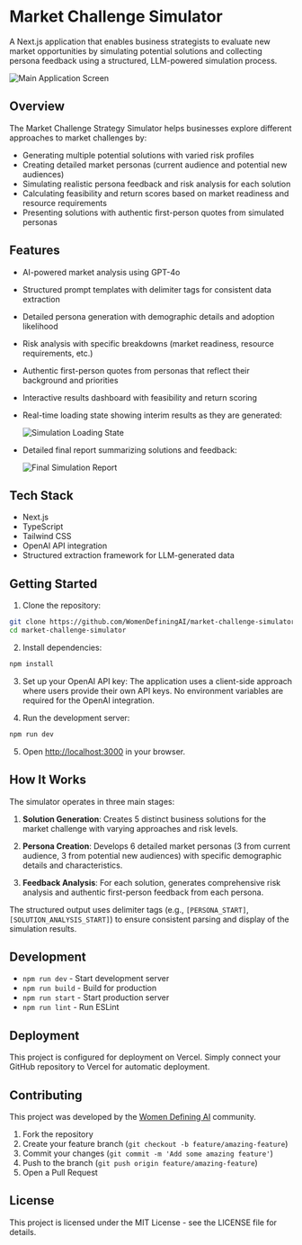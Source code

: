 # Market Challenge Simulator

A Next.js application that enables business strategists to evaluate new market opportunities by simulating potential solutions and collecting persona feedback using a structured, LLM-powered simulation process.

![Main Application Screen](docs/images/mainscreenexample.png)

## Overview

The Market Challenge Strategy Simulator helps businesses explore different approaches to market challenges by:
- Generating multiple potential solutions with varied risk profiles
- Creating detailed market personas (current audience and potential new audiences)
- Simulating realistic persona feedback and risk analysis for each solution
- Calculating feasibility and return scores based on market readiness and resource requirements
- Presenting solutions with authentic first-person quotes from simulated personas

## Features

- AI-powered market analysis using GPT-4o
- Structured prompt templates with delimiter tags for consistent data extraction
- Detailed persona generation with demographic details and adoption likelihood
- Risk analysis with specific breakdowns (market readiness, resource requirements, etc.)
- Authentic first-person quotes from personas that reflect their background and priorities
- Interactive results dashboard with feasibility and return scoring
- Real-time loading state showing interim results as they are generated:

  ![Simulation Loading State](docs/images/loadingstate.png)

- Detailed final report summarizing solutions and feedback:

  ![Final Simulation Report](docs/images/finalreportexample.png)

## Tech Stack

- Next.js
- TypeScript
- Tailwind CSS
- OpenAI API integration
- Structured extraction framework for LLM-generated data

## Getting Started

1. Clone the repository:
```bash
git clone https://github.com/WomenDefiningAI/market-challenge-simulator.git
cd market-challenge-simulator
```

2. Install dependencies:
```bash
npm install
```

3. Set up your OpenAI API key:
The application uses a client-side approach where users provide their own API keys. No environment variables are required for the OpenAI integration.

4. Run the development server:
```bash
npm run dev
```

5. Open [http://localhost:3000](http://localhost:3000) in your browser.

## How It Works

The simulator operates in three main stages:

1. **Solution Generation**: Creates 5 distinct business solutions for the market challenge with varying approaches and risk levels.

2. **Persona Creation**: Develops 6 detailed market personas (3 from current audience, 3 from potential new audiences) with specific demographic details and characteristics.

3. **Feedback Analysis**: For each solution, generates comprehensive risk analysis and authentic first-person feedback from each persona.

The structured output uses delimiter tags (e.g., `[PERSONA_START]`, `[SOLUTION_ANALYSIS_START]`) to ensure consistent parsing and display of the simulation results.

## Development

- `npm run dev` - Start development server
- `npm run build` - Build for production
- `npm run start` - Start production server
- `npm run lint` - Run ESLint

## Deployment

This project is configured for deployment on Vercel. Simply connect your GitHub repository to Vercel for automatic deployment.

## Contributing

This project was developed by the [Women Defining AI](https://www.womendefiningai.com/) community.

1. Fork the repository
2. Create your feature branch (`git checkout -b feature/amazing-feature`)
3. Commit your changes (`git commit -m 'Add some amazing feature'`)
4. Push to the branch (`git push origin feature/amazing-feature`)
5. Open a Pull Request

## License

This project is licensed under the MIT License - see the LICENSE file for details. 

